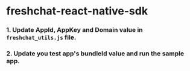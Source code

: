 # freshchat-react-native-sdk

### 1. Update AppId, AppKey and Domain value in `freshchat_utils.js` file.

### 2. Update you test app's bundleId value and run the sample app.
